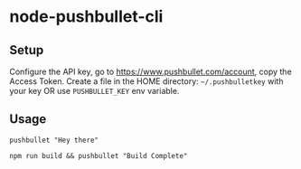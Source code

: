 # node-pushbullet-cli

## Setup

Configure the API key, go to https://www.pushbullet.com/account, copy the Access Token.
Create a file in the HOME directory: `~/.pushbulletkey` with your key OR use `PUSHBULLET_KEY` env variable.

## Usage

```
pushbullet "Hey there"

```

```
npm run build && pushbullet "Build Complete"
```
